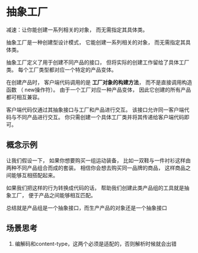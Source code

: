 # 抽象工厂

减速：让你能创建一系列相关的对象， 而无需指定其具体类。

抽象工厂是一种创建型设计模式， 它能创建一系列相关的对象， 而无需指定其具体类。

抽象工厂定义了用于创建不同产品的接口， 但将实际的创建工作留给了具体工厂类。 每个工厂类型都对应一个特定的产品变体。

在创建产品时， 客户端代码调用的是 **工厂对象的构建方法**， 而不是直接调用构造函数 （ new操作符）。 由于一个工厂对应一种产品变体， 因此它创建的所有产品都可相互兼容。

客户端代码仅通过其抽象接口与工厂和产品进行交互。 该接口允许同一客户端代码与不同产品进行交互。 你只需创建一个具体工厂类并将其传递给客户端代码即可。

## 概念示例

让我们假设一下， 如果你想要购买一组运动装备， 比如一双鞋与一件衬衫这样由两种不同产品组合而成的套装。 相信你会想去购买同一品牌的商品， 这样商品之间能够互相搭配起来。

如果我们把这样的行为转换成代码的话， 帮助我们创建此类产品组的工具就是抽象工厂， 便于产品之间能够相互匹配。

总结就是产品组是一个抽象接口，而生产产品的对象还是一个抽象接口

## 场景思考

1. 编解码和content-type，这两个必须是适配的，否则解析时候就会出错
